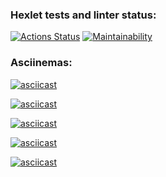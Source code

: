 ### Hexlet tests and linter status:
[![Actions Status](https://github.com/mdshishov/frontend-project-44/actions/workflows/hexlet-check.yml/badge.svg)](https://github.com/mdshishov/frontend-project-44/actions)
[![Maintainability](https://api.codeclimate.com/v1/badges/4cb134e7efb84185f427/maintainability)](https://codeclimate.com/github/mdshishov/frontend-project-44/maintainability)

### Asciinemas:
[![asciicast](https://asciinema.org/a/YgoBYN12fMTU25b3d6Eble8VH.svg)](https://asciinema.org/a/YgoBYN12fMTU25b3d6Eble8VH)

[![asciicast](https://asciinema.org/a/Dmc8ZveNuR2kLcfVm5TIf9WUP.svg)](https://asciinema.org/a/Dmc8ZveNuR2kLcfVm5TIf9WUP)

[![asciicast](https://asciinema.org/a/cYoB0MdGFGBrzOgHdKmNexNuO.svg)](https://asciinema.org/a/cYoB0MdGFGBrzOgHdKmNexNuO)

[![asciicast](https://asciinema.org/a/qBxcTgH0AujcfrNhFb5oqKPKv.svg)](https://asciinema.org/a/qBxcTgH0AujcfrNhFb5oqKPKv)

[![asciicast](https://asciinema.org/a/ozgjaBlrPX9sLPQU0HusOpiUT.svg)](https://asciinema.org/a/ozgjaBlrPX9sLPQU0HusOpiUT)